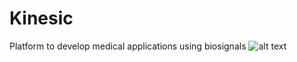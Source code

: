 # Kinesic
Platform to develop medical applications using biosignals
![alt text](http://musicamalaga.com/wp-content/uploads/2017/08/kinesic.png)
